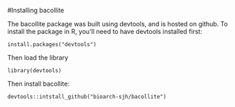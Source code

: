 

#Installing bacollite

The bacollite package was built using devtools, and is hosted on github. To install the package in R, you'll need to have devtools installed first:

```
install.packages("devtools")
```


Then load the library

```
library(devtools)
```

Then install bacollite:

```
devtools::intstall_github("bioarch-sjh/bacollite")
```

